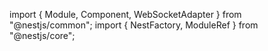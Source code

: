 import { Module, Component, WebSocketAdapter } from "@nestjs/common";
import { NestFactory, ModuleRef } from "@nestjs/core";
